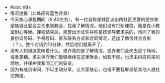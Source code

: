 - #slbc #jfx
- 情况通报（此处应有蓝色背景）
- 今天核心课程期间（9:40左右），有一位自称是辖区派出所社区民警的便衣和望族城业委会主任来到教会，找我了解情况。他们没有打断课程，而是在小教室耐心等候。课程结束后，民警出示证件并称是按领导要求来的，询问了我的身份证号码、手机号码、房东联系方式和合同情况，还加了微信并且合影（？）。整个对话约10分钟，然后他们就离开了。
- 没有人知道这意味着什么。或许真的是了解情况，或许我们会失去这个场地，或者更糟。求主保守我们能够继续在这里聚会，如若不然，也求主供应将来的场地，并保护我和同工们的安全。
- 因为有成员询问，所以主动分享，让大家放心，也请不要截屏发给其他人或社交网络。
